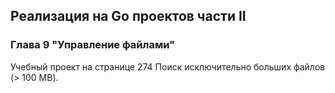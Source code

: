 ## Реализация на Go проектов части II
### Глава 9 "Управление файлами"
Учебный проект на странице 274
Поиск исключительно больших файлов (> 100 MB).